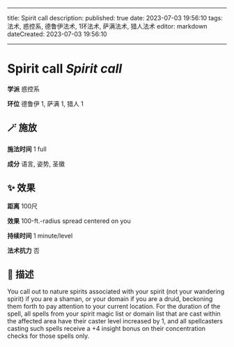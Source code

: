 
---
title: Spirit call
description: 
published: true
date: 2023-07-03 19:56:10
tags: 法术, 惑控系, 德鲁伊法术, 1环法术, 萨满法术, 猎人法术
editor: markdown
dateCreated: 2023-07-03 19:56:10

---

# **Spirit call** *Spirit call*

**学派** 惑控系 

**环位** 德鲁伊 1, 萨满 1, 猎人 1

## 🪄 施放

**施法时间** 1 full

**成分** 语言, 姿势, 圣徽

## ✨ 效果  

**距离** 100尺 

**效果** 100-ft.-radius spread centered on you 

**持续时间** 1 minute/level 

**法术抗力** 否

## 📖 描述

You call out to nature spirits associated with your spirit (not your wandering spirit) if you are a shaman, or your domain if you are a druid, beckoning them forth to pay attention to your current location. For the duration of the spell, all spells from your spirit magic list or domain list that are cast within the affected area have their caster level increased by 1, and all spellcasters casting such spells receive a +4 insight bonus on their concentration checks for those spells only.
    